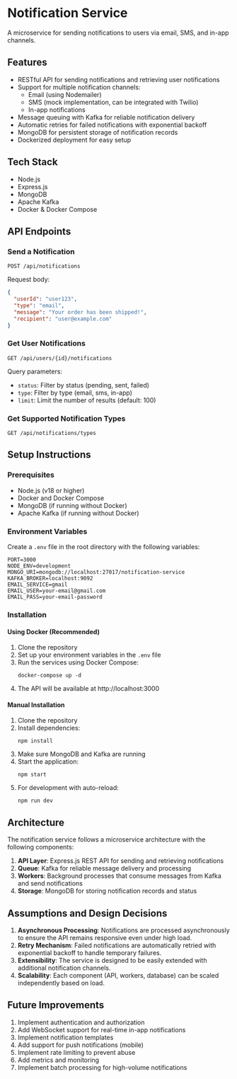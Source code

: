 # Notification Service

A microservice for sending notifications to users via email, SMS, and in-app channels.

## Features

- RESTful API for sending notifications and retrieving user notifications
- Support for multiple notification channels:
  - Email (using Nodemailer)
  - SMS (mock implementation, can be integrated with Twilio)
  - In-app notifications
- Message queuing with Kafka for reliable notification delivery
- Automatic retries for failed notifications with exponential backoff
- MongoDB for persistent storage of notification records
- Dockerized deployment for easy setup

## Tech Stack

- Node.js
- Express.js
- MongoDB
- Apache Kafka
- Docker & Docker Compose

## API Endpoints

### Send a Notification
```
POST /api/notifications
```
Request body:
```json
{
  "userId": "user123",
  "type": "email",
  "message": "Your order has been shipped!",
  "recipient": "user@example.com"
}
```

### Get User Notifications
```
GET /api/users/{id}/notifications
```
Query parameters:
- `status`: Filter by status (pending, sent, failed)
- `type`: Filter by type (email, sms, in-app)
- `limit`: Limit the number of results (default: 100)

### Get Supported Notification Types
```
GET /api/notifications/types
```

## Setup Instructions

### Prerequisites
- Node.js (v18 or higher)
- Docker and Docker Compose
- MongoDB (if running without Docker)
- Apache Kafka (if running without Docker)

### Environment Variables
Create a `.env` file in the root directory with the following variables:
```
PORT=3000
NODE_ENV=development
MONGO_URI=mongodb://localhost:27017/notification-service
KAFKA_BROKER=localhost:9092
EMAIL_SERVICE=gmail
EMAIL_USER=your-email@gmail.com
EMAIL_PASS=your-email-password
```

### Installation

#### Using Docker (Recommended)
1. Clone the repository
2. Set up your environment variables in the `.env` file
3. Run the services using Docker Compose:
   ```
   docker-compose up -d
   ```
4. The API will be available at http://localhost:3000

#### Manual Installation
1. Clone the repository
2. Install dependencies:
   ```
   npm install
   ```
3. Make sure MongoDB and Kafka are running
4. Start the application:
   ```
   npm start
   ```
5. For development with auto-reload:
   ```
   npm run dev
   ```

## Architecture

The notification service follows a microservice architecture with the following components:

1. **API Layer**: Express.js REST API for sending and retrieving notifications
2. **Queue**: Kafka for reliable message delivery and processing
3. **Workers**: Background processes that consume messages from Kafka and send notifications
4. **Storage**: MongoDB for storing notification records and status

## Assumptions and Design Decisions

1. **Asynchronous Processing**: Notifications are processed asynchronously to ensure the API remains responsive even under high load.
2. **Retry Mechanism**: Failed notifications are automatically retried with exponential backoff to handle temporary failures.
3. **Extensibility**: The service is designed to be easily extended with additional notification channels.
4. **Scalability**: Each component (API, workers, database) can be scaled independently based on load.

## Future Improvements

1. Implement authentication and authorization
2. Add WebSocket support for real-time in-app notifications
3. Implement notification templates
4. Add support for push notifications (mobile)
5. Implement rate limiting to prevent abuse
6. Add metrics and monitoring
7. Implement batch processing for high-volume notifications
